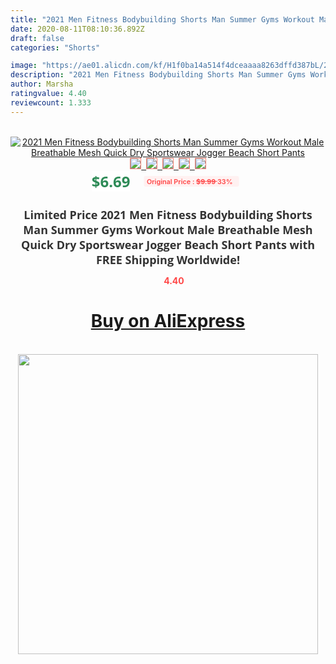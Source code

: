 ```yaml
---
title: "2021 Men Fitness Bodybuilding Shorts Man Summer Gyms Workout Male Breathable Mesh Quick Dry Sportswear Jogger Beach Short Pants"
date: 2020-08-11T08:10:36.892Z
draft: false
categories: "Shorts"

image: "https://ae01.alicdn.com/kf/H1f0ba14a514f4dceaaaa8263dffd387bL/2021-Men-Fitness-Bodybuilding-Shorts-Man-Summer-Gyms-Workout-Male-Breathable-Mesh-Quick-Dry-Sportswear-Jogger.jpg"
description: "2021 Men Fitness Bodybuilding Shorts Man Summer Gyms Workout Male Breathable Mesh Quick Dry Sportswear Jogger Beach Short Pants"
author: Marsha
ratingvalue: 4.40
reviewcount: 1.333
---
```

<br>
<div style="text-align: center;">
<a href="https://s.click.aliexpress.com/e/_9A0gYd" target="_blank" rel="nofollow noopener noreferrer"><img alt="2021 Men Fitness Bodybuilding Shorts Man Summer Gyms Workout Male Breathable Mesh Quick Dry Sportswear Jogger Beach Short Pants" class="magnifier-image" src="https://ae01.alicdn.com/kf/H1f0ba14a514f4dceaaaa8263dffd387bL/2021-Men-Fitness-Bodybuilding-Shorts-Man-Summer-Gyms-Workout-Male-Breathable-Mesh-Quick-Dry-Sportswear-Jogger.jpg_640x640.jpg">
<br>
<img style="border:1px solid salmon" src="https://ae01.alicdn.com/kf/H1f0ba14a514f4dceaaaa8263dffd387bL/2021-Men-Fitness-Bodybuilding-Shorts-Man-Summer-Gyms-Workout-Male-Breathable-Mesh-Quick-Dry-Sportswear-Jogger.jpg_120x120.jpg">&nbsp;&nbsp;<img style="border:1px solid salmon" src="https://ae01.alicdn.com/kf/H642bfbe7cd3b4ab3b6b6d69fd78a52dfG/2021-Men-Fitness-Bodybuilding-Shorts-Man-Summer-Gyms-Workout-Male-Breathable-Mesh-Quick-Dry-Sportswear-Jogger.jpg_120x120.jpg">&nbsp;&nbsp;<img style="border:1px solid salmon" src="https://ae01.alicdn.com/kf/Hfdefa5648e5a45038b557186439eab81r/2021-Men-Fitness-Bodybuilding-Shorts-Man-Summer-Gyms-Workout-Male-Breathable-Mesh-Quick-Dry-Sportswear-Jogger.jpg_120x120.jpg">&nbsp;&nbsp;<img style="border:1px solid salmon" src="https://ae01.alicdn.com/kf/H1414839c2a4e4c9d8d4f8741d06ad7c9p/2021-Men-Fitness-Bodybuilding-Shorts-Man-Summer-Gyms-Workout-Male-Breathable-Mesh-Quick-Dry-Sportswear-Jogger.jpg_120x120.jpg">&nbsp;&nbsp;<img style="border:1px solid salmon" src="https://ae01.alicdn.com/kf/H984f4c0bda9142748e8937ebefd07d20a/2021-Men-Fitness-Bodybuilding-Shorts-Man-Summer-Gyms-Workout-Male-Breathable-Mesh-Quick-Dry-Sportswear-Jogger.jpg_120x120.jpg"></a></div><br0>
<div style="text-align: center;"><span style="background-color: white; border: 0px; box-sizing: border-box; color: seagreen; display: inline-block; font-family: &quot;open sans&quot; , &quot;arial&quot; , &quot;helvetica&quot; , sans-serif , &quot;heiti&quot;; font-size: 24px; font-stretch: inherit; font-weight: 700; line-height: inherit; margin: 0px 10px 0px 0px; padding: 0px; vertical-align: middle;">$6.69 </span>
<span style="background: rgb(255 , 241 , 241); border-radius: 3px; border: 0px; box-sizing: border-box; color: #ff4747; display: inline-block; font-family: inherit; font-size: 12px; font-stretch: inherit; font-style: inherit; font-variant: inherit; font-weight: 600; line-height: inherit; margin: 0px; padding: 2px 5px; transform: scale(0.9); vertical-align: middle;">Original Price : <b style="text-decoration: line-through;">$9.99 </b> 33%&nbsp;&nbsp;</span></div>
<h1 style="color: #333333; display: inline-block; font-family: &quot;open sans&quot; , &quot;arial&quot; , &quot;helvetica&quot; , sans-serif , &quot;heiti&quot;; font-size: 18px; font-stretch: inherit; font-weight: 700; text-align: center;">Limited Price 2021 Men Fitness Bodybuilding Shorts Man Summer Gyms Workout Male Breathable Mesh Quick Dry Sportswear Jogger Beach Short Pants with FREE Shipping Worldwide!</h1>
<div style="color: #ff4747; text-align: center;">
<img src="https://4.bp.blogspot.com/-M0ZcTcb-5uY/XleCXlxnR4I/AAAAAAAAAEc/OrjgMkXV1oMQFaCRZj5HQwOCBcu3w1FegCPcBGAYYCw/s1600/star.png" style="height: 15px;">&nbsp;<b>4.40</b></div>
<div class="button_cont" align="center"><a class="buynow_a" href="https://s.click.aliexpress.com/e/_9A0gYd" target="_blank" rel="nofollow noopener noreferrer"><H1>Buy on AliExpress</H1></a></div><br>
<div class="separator" style="clear: both; text-align: center;">
<img src="https://lh3.googleusercontent.com/-pTy5HemUv9M/XlePHvY0dAI/AAAAAAAAAE4/0nX5iRUoIWY8eMW9Dpxeirr157OZliDIgCLcBGAsYHQ/s1600/badge.gif" width="480">
</div>
